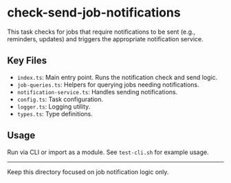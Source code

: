 # check-send-job-notifications

This task checks for jobs that require notifications to be sent (e.g., reminders, updates) and triggers the appropriate notification service.

## Key Files

- `index.ts`: Main entry point. Runs the notification check and send logic.
- `job-queries.ts`: Helpers for querying jobs needing notifications.
- `notification-service.ts`: Handles sending notifications.
- `config.ts`: Task configuration.
- `logger.ts`: Logging utility.
- `types.ts`: Type definitions.

## Usage

Run via CLI or import as a module. See `test-cli.sh` for example usage.

---
Keep this directory focused on job notification logic only.
